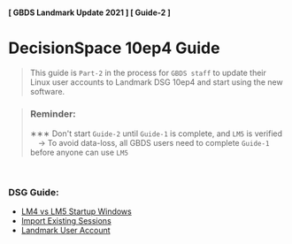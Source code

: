 #### [ GBDS Landmark Update 2021 ] [ Guide-2 ]


# DecisionSpace 10ep4 Guide

> This guide is `Part-2` in the process for `GBDS staff` to update their Linux user accounts to Landmark DSG 10ep4 and start using the new software.


> ### Reminder:
> &#x2217;&#x2217;&#x2217; Don't start `Guide-2` until `Guide-1` is complete, and `LM5` is verified <br>
> &emsp;&#x2192; To avoid data-loss, all GBDS users need to complete `Guide-1` before anyone can use `LM5`

<br>

### DSG Guide:

* [LM4 vs LM5 Startup Windows](./startup-windows.md)
* [Import Existing Sessions](./import-lm4-sessions.md)
* [Landmark User Account](./landmark-account.md)
